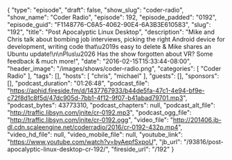 {
  "type": "episode",
  "draft": false,
  "show_slug": "coder-radio",
  "show_name": "Coder Radio",
  "episode": 192,
  "episode_padded": "0192",
  "episode_guid": "F1148776-C6A5-4062-90E4-6A3B3E610583",
  "slug": "192",
  "title": "Post Apocalyptic Linux Desktop",
  "description": "Mike and Chris talk about bombing job interviews, picking the right Android device for development, writing code that\u2019s easy to delete & Mike shares an Ubuntu update!\n\nPlus\u2026 Has the show forgotten about VR? Some feedback & much more!",
  "date": "2016-02-15T15:33:44-08:00",
  "header_image": "/images/shows/coder-radio.png",
  "categories": [
    "Coder Radio"
  ],
  "tags": [],
  "hosts": [
    "chris",
    "michael"
  ],
  "guests": [],
  "sponsors": [],
  "podcast_duration": "01:26:48",
  "podcast_file": "https://aphid.fireside.fm/d/1437767933/b44de5fa-47c1-4e94-bf9e-c72f8d1c8f5d/47dc905d-7bb1-4f12-9f07-b41abad79701.mp3",
  "podcast_bytes": 43773310,
  "podcast_chapters": null,
  "podcast_alt_file": "http://traffic.libsyn.com/jnite/cr-0192.mp3",
  "podcast_ogg_file": "http://traffic.libsyn.com/jnite/cr-0192.ogg",
  "video_file": "http://201406.jb-dl.cdn.scaleengine.net/coderradio/2016/cr-0192-432p.mp4",
  "video_hd_file": null,
  "video_mobile_file": null,
  "youtube_link": "https://www.youtube.com/watch?v=byAepfSxpoU",
  "jb_url": "/93816/post-apocalyptic-linux-desktop-cr-192/",
  "fireside_url": "/192"
}

